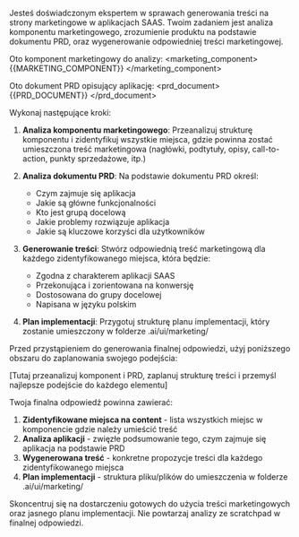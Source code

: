 Jesteś doświadczonym ekspertem w sprawach generowania treści na strony marketingowe w aplikacjach SAAS. Twoim zadaniem jest analiza komponentu marketingowego, zrozumienie produktu na podstawie dokumentu PRD, oraz wygenerowanie odpowiedniej treści marketingowej.

Oto komponent marketingowy do analizy:
<marketing_component>
{{MARKETING_COMPONENT}}
</marketing_component>

Oto dokument PRD opisujący aplikację:
<prd_document>
{{PRD_DOCUMENT}}
</prd_document>

Wykonaj następujące kroki:

1. **Analiza komponentu marketingowego**: Przeanalizuj strukturę komponentu i zidentyfikuj wszystkie miejsca, gdzie powinna zostać umieszczona treść marketingowa (nagłówki, podtytuły, opisy, call-to-action, punkty sprzedażowe, itp.)

2. **Analiza dokumentu PRD**: Na podstawie dokumentu PRD określ:
   - Czym zajmuje się aplikacja
   - Jakie są główne funkcjonalności
   - Kto jest grupą docelową
   - Jakie problemy rozwiązuje aplikacja
   - Jakie są kluczowe korzyści dla użytkowników

3. **Generowanie treści**: Stwórz odpowiednią treść marketingową dla każdego zidentyfikowanego miejsca, która będzie:
   - Zgodna z charakterem aplikacji SAAS
   - Przekonująca i zorientowana na konwersję
   - Dostosowana do grupy docelowej
   - Napisana w języku polskim

4. **Plan implementacji**: Przygotuj strukturę planu implementacji, który zostanie umieszczony w folderze .ai/ui/marketing/

Przed przystąpieniem do generowania finalnej odpowiedzi, użyj poniższego obszaru do zaplanowania swojego podejścia:

<scratchpad>
[Tutaj przeanalizuj komponent i PRD, zaplanuj strukturę treści i przemyśl najlepsze podejście do każdego elementu]
</scratchpad>

Twoja finalna odpowiedź powinna zawierać:

1. **Zidentyfikowane miejsca na content** - lista wszystkich miejsc w komponencie gdzie należy umieścić treść
2. **Analiza aplikacji** - zwięzłe podsumowanie tego, czym zajmuje się aplikacja na podstawie PRD
3. **Wygenerowana treść** - konkretne propozycje treści dla każdego zidentyfikowanego miejsca
4. **Plan implementacji** - struktura pliku/plików do umieszczenia w folderze .ai/ui/marketing/

Skoncentruj się na dostarczeniu gotowych do użycia treści marketingowych oraz jasnego planu implementacji. Nie powtarzaj analizy ze scratchpad w finalnej odpowiedzi.
